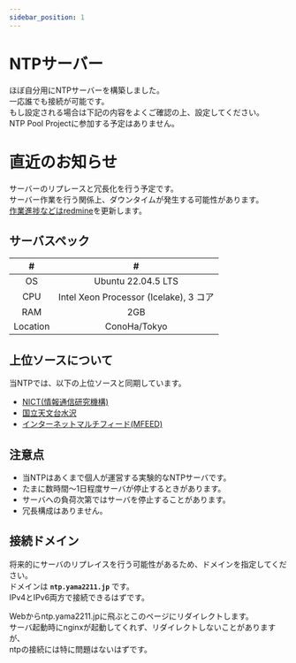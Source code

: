 ```yaml
---
sidebar_position: 1
---
```


# NTPサーバー

ほぼ自分用にNTPサーバーを構築しました。  
一応誰でも接続が可能です。  
もし設定される場合は下記の内容をよくご確認の上、設定してください。  
NTP Pool Projectに参加する予定はありません。

# 直近のお知らせ

サーバーのリプレースと冗長化を行う予定です。  
サーバー作業を行う関係上、ダウンタイムが発生する可能性があります。  
[作業進捗などはredmine](https://redmine.yama2211.jp/issues/5)を更新します。

## サーバスペック

| # | # |
|:----:|:----:|
| OS | Ubuntu 22.04.5 LTS |
| CPU | Intel Xeon Processor (Icelake), 3 コア |
| RAM | 2GB |
| Location | ConoHa/Tokyo |

## 上位ソースについて
当NTPでは、以下の上位ソースと同期しています。  

- [NICT(情報通信研究機構)](https://jjy.nict.go.jp/index.html)
- [国立天文台水沢](https://www.miz.nao.ac.jp/vlbi/ntp.html)
- [インターネットマルチフィード(MFEED)](https://www.mfeed.ad.jp/ntp/overview.html)

## 注意点

- 当NTPはあくまで個人が運営する実験的なNTPサーバです。
- たまに数時間～1日程度サーバが停止するときがあります。
- サーバへの負荷次第ではサーバを停止することがあります。
- 冗長構成はありません。

## 接続ドメイン
将来的にサーバのリプレイスを行う可能性があるため、ドメインを指定してください。  
ドメインは **`ntp.yama2211.jp`** です。  
IPv4とIPv6両方で接続できるはずです。  

Webからntp.yama2211.jpに飛ぶとこのページにリダイレクトします。  
サーバ起動時にnginxが起動してくれず、リダイレクトしないことがありますが、  
ntpの接続には特に問題はないはずです。

